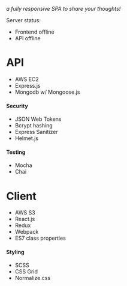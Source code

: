 *a fully responsive SPA to share your thoughts!*

Server status:
- Frontend offline
- API offline

# API

- AWS EC2
- Express.js
- Mongodb w/ Mongoose.js
#### Security
- JSON Web Tokens
- Bcrypt hashing
- Express Sanitizer
- Helmet.js

#### Testing
- Mocha
- Chai


# Client

- AWS S3
- React.js
- Redux
- Webpack
- ES7 class properties
#### Styling
- SCSS
- CSS Grid
- Normalize.css
